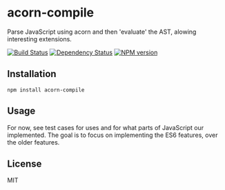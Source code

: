 # acorn-compile

Parse JavaScript using acorn and then 'evaluate' the AST, alowing interesting extensions.

[![Build Status](https://img.shields.io/travis/ForbesLindesay/acorn-compile/master.svg)](https://travis-ci.org/ForbesLindesay/acorn-compile)
[![Dependency Status](https://img.shields.io/gemnasium/ForbesLindesay/acorn-compile.svg)](https://gemnasium.com/ForbesLindesay/acorn-compile)
[![NPM version](https://img.shields.io/npm/v/acorn-compile.svg)](https://www.npmjs.org/package/acorn-compile)

## Installation

    npm install acorn-compile

## Usage

For now, see test cases for uses and for what parts of JavaScript our implemented.  The goal is to focus on implementing the ES6 features, over the older features.

## License

  MIT
